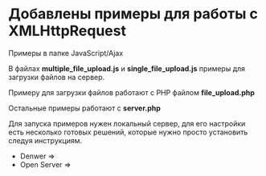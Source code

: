 <h1>Добавлены примеры для работы с XMLHttpRequest</h1>

Примеры в папке JavaScript/Ajax

В файлах <b>multiple_file_upload.js</b> и <b>single_file_upload.js</b> примеры для загрузки файлов на сервер.

Примеру для загрузки файлов работают с PHP файлом <b>file_upload.php</b>

Остальные примеры работают с <b>server.php</b>

Для запуска примеров нужен локальный сервер, для его настройки есть несколько готовых решений, которые нужно просто установить следуя инструкциям.

<ul>
	<li>Denwer => <a href="http://www.denwer.ru/"></a></li>
	<li>Open Server => <a href="http://open-server.ru/"></a></li>
</ul>



